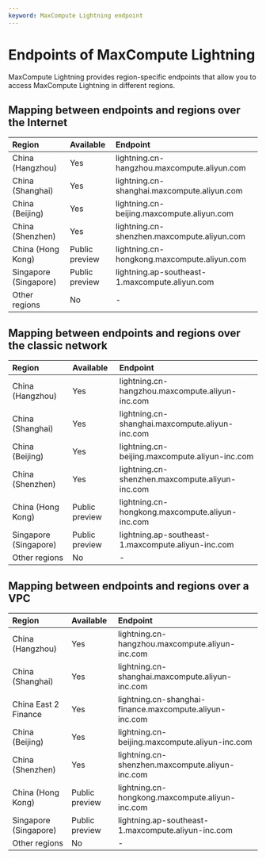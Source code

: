 ```yaml
---
keyword: MaxCompute Lightning endpoint
---
```


# Endpoints of MaxCompute Lightning

MaxCompute Lightning provides region-specific endpoints that allow you to access MaxCompute Lightning in different regions.

## Mapping between endpoints and regions over the Internet

|Region|Available|Endpoint|
|:-----|:--------|:-------|
|China \(Hangzhou\)|Yes|lightning.cn-hangzhou.maxcompute.aliyun.com|
|China \(Shanghai\)|Yes|lightning.cn-shanghai.maxcompute.aliyun.com|
|China \(Beijing\)|Yes|lightning.cn-beijing.maxcompute.aliyun.com|
|China \(Shenzhen\)|Yes|lightning.cn-shenzhen.maxcompute.aliyun.com|
|China \(Hong Kong\)|Public preview|lightning.cn-hongkong.maxcompute.aliyun.com|
|Singapore \(Singapore\)|Public preview|lightning.ap-southeast-1.maxcompute.aliyun.com|
|Other regions|No|-|

## Mapping between endpoints and regions over the classic network

|Region|Available|Endpoint|
|:-----|:--------|:-------|
|China \(Hangzhou\)|Yes|lightning.cn-hangzhou.maxcompute.aliyun-inc.com|
|China \(Shanghai\)|Yes|lightning.cn-shanghai.maxcompute.aliyun-inc.com|
|China \(Beijing\)|Yes|lightning.cn-beijing.maxcompute.aliyun-inc.com|
|China \(Shenzhen\)|Yes|lightning.cn-shenzhen.maxcompute.aliyun-inc.com|
|China \(Hong Kong\)|Public preview|lightning.cn-hongkong.maxcompute.aliyun-inc.com|
|Singapore \(Singapore\)|Public preview|lightning.ap-southeast-1.maxcompute.aliyun-inc.com|
|Other regions|No|-|

## Mapping between endpoints and regions over a VPC

|Region|Available|Endpoint|
|:-----|:--------|:-------|
|China \(Hangzhou\)|Yes|lightning.cn-hangzhou.maxcompute.aliyun-inc.com|
|China \(Shanghai\)|Yes|lightning.cn-shanghai.maxcompute.aliyun-inc.com|
|China East 2 Finance|Yes|lightning.cn-shanghai-finance.maxcompute.aliyun-inc.com|
|China \(Beijing\)|Yes|lightning.cn-beijing.maxcompute.aliyun-inc.com|
|China \(Shenzhen\)|Yes|lightning.cn-shenzhen.maxcompute.aliyun-inc.com|
|China \(Hong Kong\)|Public preview|lightning.cn-hongkong.maxcompute.aliyun-inc.com|
|Singapore \(Singapore\)|Public preview|lightning.ap-southeast-1.maxcompute.aliyun-inc.com|
|Other regions|No|-|

